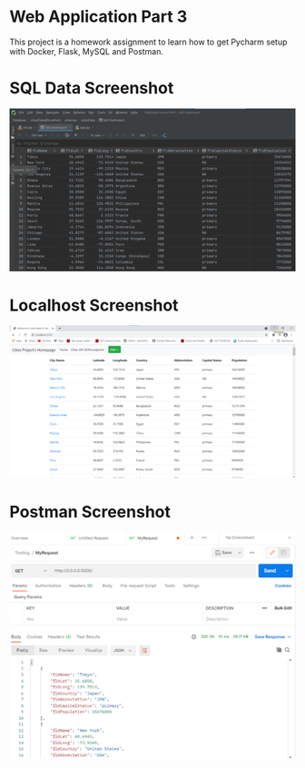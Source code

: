 # Web Application Part 3
This project is a homework assignment to learn how to get Pycharm setup with Docker, Flask, MySQL and Postman.
# SQL Data Screenshot
![pycharm data query](screenshots/citiesDatabase.png)
# Localhost Screenshot
![pycharm data query](screenshots/webapplication-part3.png)

# Postman Screenshot
![pycharm request output](screenshots/postman_output.PNG)